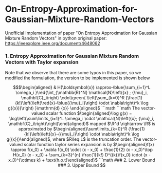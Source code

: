 # On-Entropy-Approximation-for-Gaussian-Mixture-Random-Vectors
Unofficial Implementation of paper "On Entropy Approximation for Gaussian Mixture Random Vectors" in python
original paper: https://ieeexplore.ieee.org/document/4648062

### 1. Entropy Approximation for Gaussian Mixture Random Vectors with Taylor expansion

Note that we observe that there are some typos in this paper, so we modified the formulation, the version to be implemented is shown below
```math
$\begin{aligned}
& H(\boldsymbol{x}) \approx-\blue{\sum_{i=1}^L \omega_i }\red{\int_{\mathbb{R}^N}  \mathcal{N}\left({x} ; {\mu}_i, \mathbf{C}_i\right) \cdot\green{
 \left(\sum_{k=0}^R {\frac{1}{k!}\left(\left(\red{x}-\blue{{\mu}_i}\right) \odot \nabla\right)^k \log g({x})}\right) }\mathrm{d} {x}}
\end{aligned}$
```math

```math
The vector-valued scalar function $\begin{aligned}\log g(x) = \log\left(\sum\limits_{i=1}^L \omega_i \cdot \mathcal{N}\left({x}; {\mu}_i, \mathbf{C}_i\right)\right)\end{aligned}$ mapped $\R^d \rightarrow \R$ is approximated by  $\begin{aligned}\sum\limits_{k=0}^R {\frac{1}{k!}\left(\left({x}-{{\mu}_i}\right) \odot \nabla\right)^k \log g({x})}\end{aligned}$, where $R\leq L$ is the truncation order.

The vector-valued scalar function taylor series expansion is by $\begin{aligned}f(x) \approx f(x_0) + \nabla f(x_0) \cdot (x - x_0) + \frac{1}{2} (x - x_0)^\top H(x_0) (x - x_0) + \sum_{k=3}^{n} \frac{1}{k!} D^{(k)}f(x_0) \cdot (x - x_0)^{\otimes k} + \text{h.o.t}\end{aligned}$
```math

### 2. Lower Bound
### 3. Upper Bound

